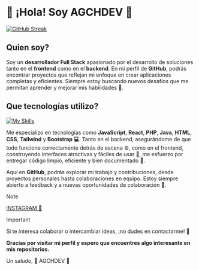 # 👋 ¡Hola! Soy **AGCHDEV** 🚀

[![GitHub Streak](https://streak-stats.demolab.com?user=agchdev&theme=transparent&hide_border=true&locale=es)](https://git.io/streak-stats)

## **Quien soy?**
Soy un **desarrollador Full Stack** apasionado por el desarrollo de soluciones tanto en el **frontend** como en el **backend**. En mi perfil de **GitHub**, podrás encontrar proyectos que reflejan mi enfoque en crear aplicaciones completas y eficientes. Siempre estoy buscando nuevos desafíos que me permitan aprender y mejorar mis habilidades 🚧.

## **Que tecnologías utilizo?**

[![My Skills](https://skillicons.dev/icons?i=js,html,css,java,php,bootstrap,react,tailwind)](https://skillicons.dev)

Me especializo en tecnologías como **JavaScript**, **React**, **PHP**, **Java**, **HTML**, **CSS**, **Tailwind** y **Bootstrap 💻**. Tanto en el backend, asegurándome de que todo funcione correctamente detrás de escena ⚙️, como en el frontend, construyendo interfaces atractivas y fáciles de usar 🎨, me esfuerzo por entregar código limpio, eficiente y bien documentado 📝.

Aquí en **GitHub**, podrás explorar mi trabajo y contribuciones, desde proyectos personales hasta colaboraciones en equipo. Estoy siempre abierto a feedback y a nuevas oportunidades de colaboración 🤝.
>[!NOTE]
> [INSTAGRAM 📸](https://www.instagram.com/agch.obj/?locale=en_US&hl=ar)

>[!IMPORTANT]
>Si te interesa colaborar o intercambiar ideas, ¡no dudes en contactarme! 💬

**Gracias por visitar mi perfil y espero que encuentres algo interesante en mis repositorios.**

Un saludo,
🌟 AGCHDEV 🌟
